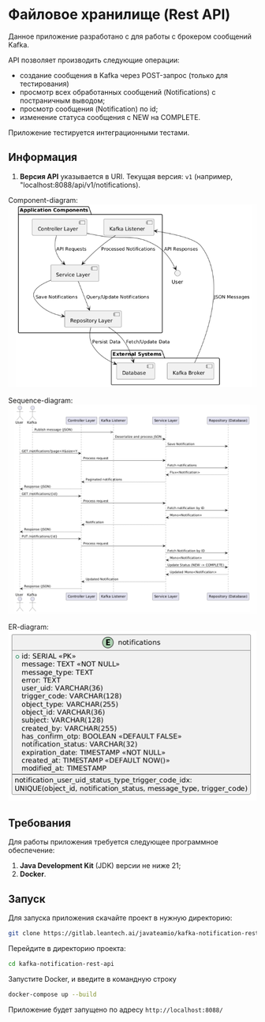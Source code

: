 # Файловое хранилище (Rest API)

Данное приложение разработано с для работы с брокером сообщений Kafka.

API позволяет производить следующие операции:
- создание сообщения в Kafka через POST-запрос (только для тестирования)
- просмотр всех обработанных сообщений (Notifications) с постраничным выводом;
- просмотр сообщения (Notification) по id;
- изменение статуса сообщения с NEW на COMPLETE.

Приложение тестируется интеграционными тестами.

## Информация

1. **Версия API** указывается в URI. Текущая версия: `v1` (например, "localhost:8088/api/v1/notifications).

Component-diagram:
![component-diagram](Components-diagram.png)

Sequence-diagram:
![sequence-diagram](Sequence-diagram.png)

ER-diagram:
![er-diagram](er-diagram.png)

## Требования

Для работы приложения требуется следующее программное обеспечение:
1. **Java Development Kit** (JDK) версии не ниже 21;
2. **Docker**.

## Запуск

Для запуска приложения скачайте проект в нужную директорию:
```bash
git clone https://gitlab.leantech.ai/javateamio/kafka-notification-rest-api.git
```

Перейдите в директорию проекта:
```bash
cd kafka-notification-rest-api
```

Запустите Docker, и введите в командную строку
```bash
docker-compose up --build
```
Приложение будет запущено по адресу `http://localhost:8088/`
